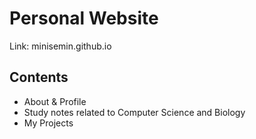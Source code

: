 # Personal Website
Link: minisemin.github.io

## Contents
- About & Profile
- Study notes related to Computer Science and Biology
- My Projects
